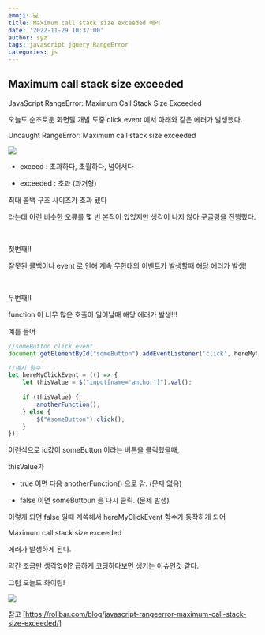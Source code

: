 ```yaml
---
emoji: 💻
title: Maximum call stack size exceeded 에러
date: '2022-11-29 10:37:00'
author: syz
tags: javascript jquery RangeError
categories: js
---
```


## Maximum call stack size exceeded

JavaScript RangeError: Maximum Call Stack Size Exceeded

오늘도 순조로운 화면달 개발 도중 click event 에서 아래와 같은 에러가 발생했다.

Uncaught RangeError: Maximum call stack size exceeded

<span class="gatsby-resp-image-wrapper" style="margin-left: inherit">
<style>
.gatsby-resp-image-wrapper {
    margin-left: inherit !important;
}
</style>
    <img src="/maximum_call_stack_size_exceeded.png" style="margin-left: inherit">
</span>

 - exceed : 초과하다, 초월하다, 넘어서다

 - exceeded : 초과 (과거형)

최대 콜백 구조 사이즈가 초과 됐다

라는데 이런 비슷한 오류를 몇 번 본적이 있었지만 생각이 나지 않아 구글링을 진행했다.

<br>

첫번째!!

잘못된 콜백이나 event 로 인해 계속 무한대의 이벤트가 발생할때 해당 에러가 발생!

<br>

두번째!!

function 이 너무 많은 호출이 일어날때 해당 에러가 발생!!!

예를 들어

```javascript
//someButton click event
document.getElementById("someButton").addEventListener('click', hereMyClickEvent);

//예시 함수
let hereMyClickEvent = (() => {
    let thisValue = $("input[name='anchor']").val();
    
    if (thisValue) {
        anotherFunction();
    } else {
        $("#someButton").click();
    }
});
```

이런식으로 id값이 someButton 이라는 버튼을 클릭했을때,

thisValue가 

 - true 이면 다음 anotherFunction() 으로 감. (문제 없음)

 - false 이면 someButtoun 을 다시 클릭. (문제 발생)

이렇게 되면 false 일때 계쏙해서 hereMyClickEvent 함수가 동작하게 되어 

Maximum call stack size exceeded

에러가 발생하게 된다.

약간 조금만 생각없이? 급하게 코딩하다보면 생기는 이슈인것 같다.

그럼 오늘도 화이팅!

<img src="/maximum_callstack_size_exceeded.png" style="margin-left: inherit">


참고 [https://rollbar.com/blog/javascript-rangeerror-maximum-call-stack-size-exceeded/]